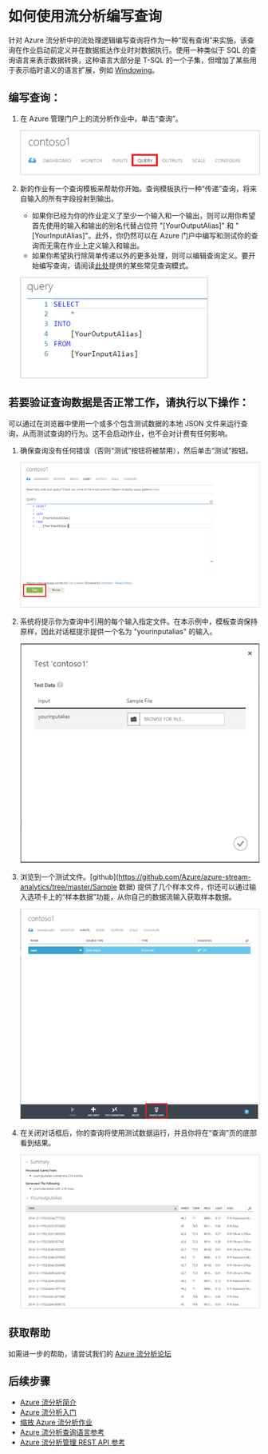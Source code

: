 <properties 
	pageTitle="如何使用流分析编写查询 | Windows Azure" 
	description="使用流分析编写查询和查询数据 | 学习路径段。"
	keywords="如何编写查询, 查询数据, 编写查询, 正在编写查询"
	documentationCenter=""
	services="stream-analytics"
	authors="jeffstokes72" 
	manager="paulettm" 
	editor="cgronlun"/>

<tags 
	ms.service="stream-analytics" 
	ms.date="12/11/2015" 
	wacn.date="01/14/2016"/>


# 如何使用流分析编写查询

针对 Azure 流分析中的流处理逻辑编写查询将作为一种“现有查询”来实施，该查询在作业启动前定义并在数据抵达作业时对数据执行。使用一种类似于 SQL 的查询语言来表示数据转换，这种语言大部分是 T-SQL 的一个子集，但增加了某些用于表示临时语义的语言扩展，例如 [Windowing](https://msdn.microsoft.com/zh-cn/library/azure/dn835019.aspx)。

## 编写查询： ##

1. 在 Azure 管理门户上的流分析作业中，单击“查询”。

    ![选择查询](./media/stream-analytics-write-queries/1-stream-analytics-write-queries.png)

2.	新的作业有一个查询模板来帮助你开始。查询模板执行一种“传递”查询，将来自输入的所有字段投射到输出。

    - 如果你已经为你的作业定义了至少一个输入和一个输出，则可以用你希望首先使用的输入和输出的别名代替占位符 "[YourOutputAlias]" 和 "[YourInputAlias]"。此外，你仍然可以在 Azure 门户中编写和测试你的查询而无需在作业上定义输入和输出。
    - 如果你希望执行除简单传递以外的更多处理，则可以编辑查询定义。要开始编写查询，请阅读[此处](/documentation/articles/stream-analytics-stream-analytics-query-patterns)提供的某些常见查询模式。  
  
    ![查询数据窗口](./media/stream-analytics-write-queries/2-stream-analytics-write-queries.png)

## 若要验证查询数据是否正常工作，请执行以下操作： ##

可以通过在浏览器中使用一个或多个包含测试数据的本地 JSON 文件来运行查询，从而测试查询的行为。这不会启动作业，也不会对计费有任何影响。

1.	确保查询没有任何错误（否则“测试”按钮将被禁用），然后单击“测试”按钮。  

    ![查询数据测试](./media/stream-analytics-write-queries/3-stream-analytics-write-queries.png)

2.	系统将提示你为查询中引用的每个输入指定文件。在本示例中，模板查询保持原样，因此对话框提示提供一个名为 "yourinputalias" 的输入。

    ![测试数据查询](./media/stream-analytics-write-queries/4-stream-analytics-write-queries.png)

3.	浏览到一个测试文件。[github](https://github.com/Azure/azure-stream-analytics/tree/master/Sample 数据) 提供了几个样本文件，你还可以通过输入选项卡上的“样本数据”功能，从你自己的数据流输入获取样本数据。

    ![查询输入](./media/stream-analytics-write-queries/5-stream-analytics-write-queries.png)

4.	在关闭对话框后，你的查询将使用测试数据运行，并且你将在“查询”页的底部看到结果。

    ![查询摘要](./media/stream-analytics-write-queries/6-stream-analytics-write-queries.png)

## 获取帮助
如需进一步的帮助，请尝试我们的 [Azure 流分析论坛](https://social.msdn.microsoft.com/Forums/zh-CN/home?forum=AzureStreamAnalytics)

## 后续步骤

- [Azure 流分析简介](/documentation/articles/stream-analytics-introduction)
- [Azure 流分析入门](/documentation/articles/stream-analytics-get-started)
- [缩放 Azure 流分析作业](/documentation/articles/stream-analytics-scale-jobs)
- [Azure 流分析查询语言参考](https://msdn.microsoft.com/zh-cn/library/azure/dn834998.aspx)
- [Azure 流分析管理 REST API 参考](https://msdn.microsoft.com/zh-cn/library/azure/dn835031.aspx)

<!---HONumber=Mooncake_0104_2016-->